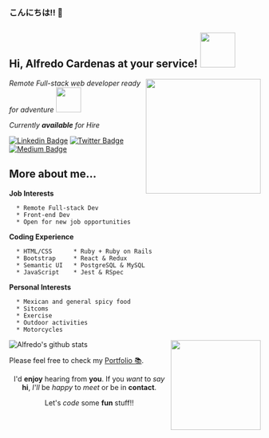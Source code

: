 ### こんにちは!! 👋

<h2> Hi, Alfredo Cardenas at your service! <img src="https://media.giphy.com/media/lcs5BL0NIM4WMv61a9/giphy.gif" width="70"></h2>
<img align='right' src="https://media.giphy.com/media/26n7b7PjSOZJwVCmY/giphy.gif" width="230">
<p><em>Remote Full-stack web developer ready for adventure </em><img src="https://media.giphy.com/media/26AHqZycSplGWWPAI/giphy.gif" width="50"></p>
<em>Currently <strong>available</strong> for Hire</em><br>

[![Linkedin Badge](https://img.shields.io/badge/-Alfredo%20C.-blue?style=for-the-badge&logo=Linkedin&logoColor=white&link=https://www.linkedin.com/in/ellievillalejos/)](https://www.linkedin.com/in/j-alfredo-c/)
[![Twitter Badge](https://img.shields.io/badge/-@J__A__fredo_-1ca0f1?style=for-the-badge&labelColor=1ca0f1&logo=twitter&logoColor=white&link=https://twitter.com/J_A_fredo)](https://twitter.com/J_A_fredo)
[![Medium Badge](https://img.shields.io/badge/medium-%2312100E.svg?&style=for-the-badge&logo=medium&logoColor=white&link=https://j-a-fredo.medium.com/)](https://j-a-fredo.medium.com/)

## More about me...
**Job Interests**
```console
  * Remote Full-stack Dev
  * Front-end Dev
  * Open for new job opportunities
```
**Coding Experience**
```console
  * HTML/CSS      * Ruby + Ruby on Rails
  * Bootstrap     * React & Redux
  * Semantic UI   * PostgreSQL & MySQL
  * JavaScript    * Jest & RSpec
```
**Personal Interests**
```console
  * Mexican and general spicy food
  * Sitcoms
  * Exercise
  * Outdoor activities
  * Motorcycles
```

<img align="right" src="https://media.giphy.com/media/MZG5aHlXaZDRSWjwEC/giphy.gif" width="180">

![Alfredo's github stats](https://github-readme-stats.vercel.app/api?username=newincome&show_icons=true&theme=radical)

Please feel free to check my [Portfolio :books:](https://alfredoc.me/).
<p align="center"> I'd <strong>enjoy</strong> hearing from <strong>you</strong>. If you <em>want</em> to <em>say</em> <strong>hi</strong>, <em>I'll</em> be <em>happy</em> to <em>meet</em> or be in <strong>contact</strong>.</p>
<p align="center">Let's <em>code</em> some <strong>fun</strong> stuff!!</p>

<!--
**NewIncome/NewIncome** is a ✨ _special_ ✨ repository because its `README.md` (this file) appears on your GitHub profile.

Here are some ideas to get you started:

- 🔭 I’m currently working on ...
- 🌱 I’m currently learning ...
- 👯 I’m looking to collaborate on ...
- 🤔 I’m looking for help with ...
- 💬 Ask me about ...
- 📫 How to reach me: ...
- 😄 Pronouns: ...
- ⚡ Fun fact: ...
-->
